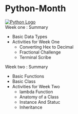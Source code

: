 # Python-Month
[![Python Logo](https://www.python.org/static/img/python-logo.png)](https://www.python.org/)
<br>
Week one : Summary

- Basic Data Types 
- Activities for Week One
  - Converting Hex to Decimal
  - Fractional Challenge 
  - Terminal Scribe

Week two : Summary

- Basic Functions 
- Basic Class
- Activities for Week Two
  - lambda Function
  - Anatomy of a Class
  - Instance And Statuc 
  - Inheritance